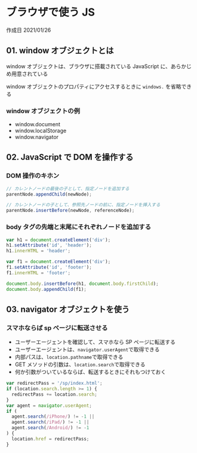 # ブラウザで使う JS

作成日 2021/01/26

## 01. window オブジェクトとは

window オブジェクトは、ブラウザに搭載されている JavaScript に、あらかじめ用意されている

window オブジェクトのプロパティにアクセスするときに `windows.` を省略できる

### window オブジェクトの例

- window.document
- window.localStorage
- window.navigator

## 02. JavaScript で DOM を操作する

### DOM 操作のキホン

```javascript
// カレントノードの最後の子として、指定ノードを追加する
parentNode.appendChild(newNode);

// カレントノードの子として、参照先ノードの前に、指定ノードを挿入する
parentNode.insertBefore(newNode, referenceNode);
```

### body タグの先端と末尾にそれぞれノードを追加する

```javascript
var h1 = document.createElement('div');
h1.setAttribute('id', 'header');
h1.innerHTML = 'header';

var f1 = document.createElement('div');
f1.setAttribute('id', 'footer');
f1.innerHTML = 'footer';

document.body.insertBefore(h1, document.body.firstChild);
document.body.appendChild(f1);
```

## 03. navigator オブジェクトを使う

### スマホならば sp ページに転送させる

- ユーザーエージェントを確認して、スマホなら SP ページに転送する
- ユーザーエージェントは、`navigator.userAgent`で取得できる
- 内部パスは、`location.pathname`で取得できる
- GET メソッドの引数は、`location.search`で取得できる
- 何か引数がついているならば、転送するときにそれもつけておく

```javascript
var redirectPass = '/sp/index.html';
if (location.search.length >= 1) {
  redirectPass += location.search;
}
var agent = navigator.userAgent;
if (
  agent.search(/iPhone/) != -1 ||
  agent.search(/iPad/) != -1 ||
  agent.search(/Android/) != -1
) {
  location.href = redirectPass;
}
```
